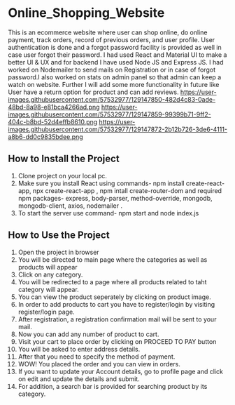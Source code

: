# Online_Shopping_Website
This is an ecommerce website where user can shop online, do online payment, track orders, record of previous orders, and user profile. User authentication is done and a forgot password facility is provided as well in case user forgot their password. I had used React and Material UI to make a better UI & UX and for backend I have used Node JS and Express JS. I had worked on Nodemailer to send mails on Registration or in case of forgot password.I also worked on stats on admin panel so that admin can keep a watch on website. Further I will add some more functionality in future like User have a return option for product and can add reviews.
https://user-images.githubusercontent.com/57532977/129147850-482d4c83-0ade-48bd-8a98-e81bca4266ad.png
https://user-images.githubusercontent.com/57532977/129147859-99399b71-9ff2-404c-b8bd-52d4effb8610.png
https://user-images.githubusercontent.com/57532977/129147872-2b12b726-3de6-4111-a8b6-dd0c9835bdee.png

## How to Install the Project
1. Clone project on your local pc.
2. Make sure you install React using commands- npm install create-react-app, npx create-react-app <foldername>, npm intall create-router-dom and required npm packages- express, body-parser, method-override, mongodb, mongodb-client, axios, nodemailer .
3. To start the server use command- npm start and node index.js
  
## How to Use the Project
1. Open the project in browser
2. You will be directed to main page where the categories as well as products will appear
3. Click on any category.
4. You will be redirected to a page where all products related to taht category will appear.
5. You can view the product seperately by clicking on product image.
6. In order to add products to cart you have to register/login by visiting register/login page.
7. After registration, a registration confirmation mail will be sent to your mail.
8. Now you can add any number of product to cart.
9. Visit your cart to place order by clicking on PROCEED TO PAY button
10. You will be asked to enter address details.
11. After that you need to specify the method of payment.
12. WOW! You placed the order and you can view in orders.
13. If you want to update your Account details, go to profile page and click on edit and update the details and submit.
14. For addition, a search bar is provided for searching product by its category. 
